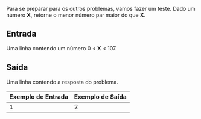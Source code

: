 Para se preparar para os outros problemas, vamos fazer um teste. Dado um número **X**, retorne o menor número par maior do que **X**.

## Entrada

Uma linha contendo um número  0 < **X** < 107.

## Saída

Uma linha contendo a resposta do problema.

 

| Exemplo de Entrada | Exemplo de Saída |
| ------------------ | ---------------- |
| 1                  | 2                |

 

